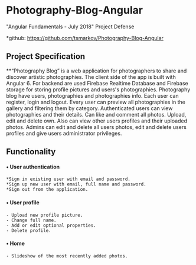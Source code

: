 # Photography-Blog-Angular
"Angular Fundamentals - July 2018" Project Defense

*github: https://github.com/tsmarkov/Photography-Blog-Angular

## Project Specification

**“Photography Blog” is a web application for photographers to share and discover artistic photographies.
The client side of the app is built with Angular 6.
For backend are used Firebase Realtime Database and Firebase storage for storing profile pictures and users's photographies. 
Photography blog have users, photographies and photographies info. Each user can register, login and logout. 
Every user can preview all photographies in the gallery and filtering them by category. 
Authenticated users can view photographies and their details. Can like and comment all photos. Upload, edit and delete own. 
Also can view other users profiles and their uploaded photos.
Admins can edit and delete all users photos, edit and delete users profiles and give users administrator privileges.

## Functionality
#### • User authentication
    *Sign in existing user with email and password. 
    *Sign up new user with email, full name and password. 
    *Sign out from the application. 
#### • User profile
    - Upload new profile picture. 
    - Change full name.
    - Add or edit optional properties. 
    - Delete profile. 
#### • Home
    - Slideshow of the most recently added photos. 
